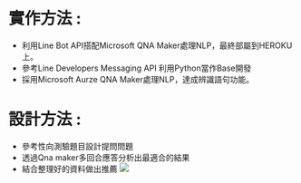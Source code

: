 # 實作方法 : 
- 利用Line Bot API搭配Microsoft QNA Maker處理NLP，最終部屬到HEROKU上。
- 參考Line Developers Messaging API 利用Python當作Base開發
- 採用Microsoft Aurze QNA Maker處理NLP，達成辨識語句功能。
# 設計方法 : 
- 參考性向測驗題目設計提問問題
- 透過Qna maker多回合應答分析出最適合的結果
- 結合整理好的資料做出推薦
![](https://i.imgur.com/8awXWNf.png)
